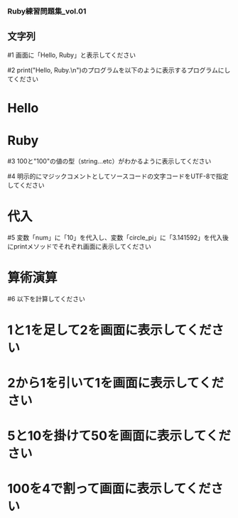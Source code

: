 ### Ruby練習問題集_vol.01

## 文字列

#1 画面に「Hello, Ruby」と表示してください

#2 print("Hello, Ruby.\n")のプログラムを以下のように表示するプログラムにしてください
# Hello
# Ruby

#3 100と"100"の値の型（string...etc）がわかるように表示してください

#4 明示的にマジックコメントとしてソースコードの文字コードをUTF-8で指定してください

# 代入

#5 変数「num」に「10」を代入し、変数「circle_pi」に「3.141592」を代入後にprintメソッドでそれぞれ画面に表示してください

# 算術演算

#6 以下を計算してください

# 1と1を足して2を画面に表示してください
# 2から1を引いて1を画面に表示してください
# 5と10を掛けて50を画面に表示してください
# 100を4で割って画面に表示してください

